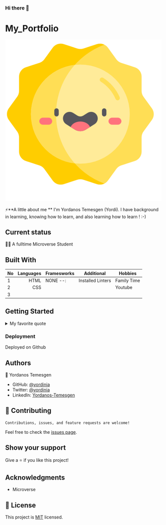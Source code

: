 ### Hi there 👋
# My_Portfolio   
<img alt="An image illustrating sunlight and moon images, depending on the theme" src="images/sun.png">

⚡**A little about me **
I'm Yordanos Temesgen (Yordi). I have background in learning, knowing how to learn, and also learning how to learn ! :-) 
## Current status
🌱🔭 A fulltime Microverse Student

## Built With

| No   | Languages | Framesworks |      Additional      |  Hobbies    |
|------|----------:|-------------|----------------------|-------------|
|     1|       HTML|   NONE   --:| Installed Linters    |Family Time  |
|     2|        CSS|             |                      |   Youtube   |           
|     3||          |             |                      |    :+1      |    


## Getting Started
<details>
To get a local copy up and running follow these simple example steps.

<summary>My favorite quote</summary>
---
> Failure is an opportunity to learn.
<img src='images/quote.png' alt='An image illustrating the following quote - Failure is an opportunity to learn.'/>

</details>

<!-- This is a horizontal line here '---' and starting with > makes a quote like bar -->


### Deployment

Deployed on Github

## Authors

👤 Yordanos Temesgen

- GitHub: [@yordinia](https://github.com/yordinia)
- Twitter: [@yordinia](https://twitter.com/yordinia)
- LinkedIn: [Yordanos-Temesgen](https://linkedin.com/in/yordanos-temesgen-251b6a202
)

## 🤝 Contributing

```
Contributions, issues, and feature requests are welcome!
```

Feel free to check the [issues page](../../issues/).

## Show your support

Give a ⭐️ if you like this project!

## Acknowledgments

- Microverse

## 📝 License

This project is [MIT](./LICENSE) licensed.

<!--
**Yordinia/yordinia** is a ✨ _special_ ✨ repository because its `README.md` (this file) appears on your GitHub profile.

Here are some ideas to get you started:

-  I’m currently working on ...
-  I’m currently learning ...
- 👯 I’m looking to collaborate on ...
- 🤔 I’m looking for help with ...
- 💬 Ask me about ...
- 📫 How to reach me: ...
- 😄 Pronouns: ...
-  Fun fact: ...
-->
